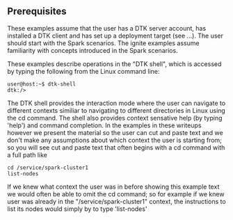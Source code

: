 ## Prerequisites
These examples assume that the user has a DTK server account, has installed a DTK client and has set up a deployment target (see ...).
The user should start with the Spark scenarios. The ignite examples assume familiarity with concepts introduced in the Spark scenarios.

These examples describe operations in the "DTK shell", which is accessed by typing the following from the Linux command line:
```
user@host:~$ dtk-shell
dtk:/>
```
The DTK shell provides the interaction mode where the user can navigate to different contexts similiar to navigating to different directories in Linux using the cd command. The shell also provides context sensative help (by typing 'help') and command completion. In the examples in these writeups however we present the material so the user can cut and paste text and we don't make any assumptions about which context the user is starting from; so you will see cut and paste text that often begins with a cd command with a full path like 
```
cd /service/spark-cluster1
list-nodes
```
If we knew what context the user was in before showing this example text we would often be able to omit the cd command; so for example if we knew user was already in the "/service/spark-cluster1" context, the instructions to list its nodes would simply by to type 'list-nodes'
